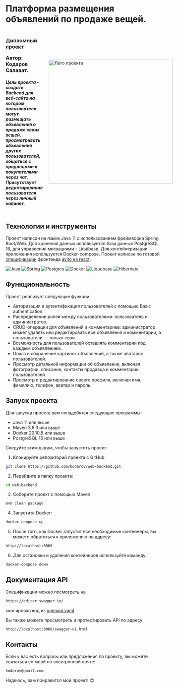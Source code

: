 # Платформа размещения объявлений по продаже вещей.
<div style="display: flex; align-items: center; justify-content: space-between;">
  <div style="width: 60%;">
    <h3>Дипломный проект
    <p>Автор: Кодаров Салават.</p></h3>
<h5>Цель проекта - создать Backend для веб-сайта на котором пользователи могут размещать объявления о продаже своих вещей, просматривать объявления других пользователей, общаться с продавцами и покупателями через чат.
Присутствует редактирование пользователя через личный кабинет.
  </div>
  <img src="banner.gif" alt="Лого проекта" width="400" hspace="20"/>
</div>



## Технологии и инструменты

Проект написан на языке Java 11 с использованием фреймворка Spring Boot/Web. Для хранения данных используется база данных
PostgreSQL 16, для управления миграциями - Liquibase. 
Для контейнеризации приложения используется Docker-compose. Проект написан по готовой [cпецификации](https://example.com/path/to/your/specification.yaml)
фронтенда 
[avito на react](https://github.com/BizinMitya/front-react-avito).

![Java](https://img.shields.io/badge/java-11-%23ED8B00.svg?style=for-the-badge&logo=openjdk&logoColor=white)
![Spring](https://img.shields.io/badge/spring--boot-2.7.15-%236DB33F.svg?style=for-the-badge&logo=spring&logoColor=white)
![Postgres](https://img.shields.io/badge/postgres-16-%23316192.svg?style=for-the-badge&logo=postgresql&logoColor=white)
![Docker](https://img.shields.io/badge/docker-%230db7ed.svg?style=for-the-badge&logo=docker&logoColor=white)
![Liquebase](https://img.shields.io/badge/liquibase-%230db7ed.svg?style=for-the-badge&logo=liquibase&logoColor=white)
![Hibernate](https://img.shields.io/badge/hibernate-%236DB33F.svg?style=for-the-badge&logo=hibernate&logoColor=white)

## Функциональность

Проект реализует следующие функции:

- Авторизация и аутентификация пользователей с помощью Basic authentication.
- Распределение ролей между пользователями: пользователь и администратор.
- CRUD-операции для объявлений и комментариев: администратор может удалять или редактировать все объявления и комментарии, а пользователи — только свои.
- Возможность для пользователей оставлять комментарии под каждым объявлением.
- Показ и сохранение картинок объявлений, а также аватарок пользователей.
- Просмотр детальной информации об объявлении, включая фотографии, описание, контакты продавца и комментарии пользователей
- Просмотр и редактирование своего профиля, включая имя, фамилию, телефон, аватар и пароль.

## Запуск проекта

Для запуска проекта вам понадобятся следующие программы:

- Java 11 или выше
- Maven 3.6.3 или выше
- Docker 20.10.8 или выше
- PostgreSQL 16 или выше

Следуйте этим шагам, чтобы запустить проект:

1. Клонируйте репозиторий проекта с GitHub:

```bash
git clone https://github.com/kodarov/web-backend.git
```

2. Перейдите в папку проекта:

```bash
cd web-backend
```

3. Соберите проект с помощью Maven:

```bash
mvn clean package
```

4. Запустите Docker:

```bash
docker-compose up
```

5. После того, как Docker запустит все необходимые контейнеры, вы можете обратиться к приложению по адресу:

```bash
http://localhost:8080
```

6. Для остановки и удаления контейнеров используйте команду:

```bash
docker-compose down
```

## Документация API
Спецификации можно посмотреть на 
```bash
https://editor.swagger.io/ 
```
скопировав код из
[openapi.yaml](https://github.com/BizinMitya/front-react-avito/blob/main/openapi.yaml)

Вы также можете просмотреть и протестировать API по адресу:

```bash
http://localhost:8080/swagger-ui.html
```

## Контакты

Если у вас есть вопросы или предложения по проекту, вы можете связаться со мной по электронной почте:

```bash
kodarov@gmail.com
```

Надеюсь, вам понравится мой проект! 😊